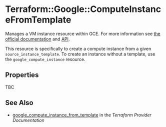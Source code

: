 # Terraform::Google::ComputeInstanceFromTemplate

Manages a VM instance resource within GCE. For more information see
[the official documentation](https://cloud.google.com/compute/docs/instances)
and
[API](https://cloud.google.com/compute/docs/reference/latest/instances).

This resource is specifically to create a compute instance from a given
`source_instance_template`. To create an instance without a template, use the
`google_compute_instance` resource.

## Properties

TBC

## See Also

* [google_compute_instance_from_template](https://www.terraform.io/docs/providers/google/r/compute_instance_from_template.html) in the _Terraform Provider Documentation_